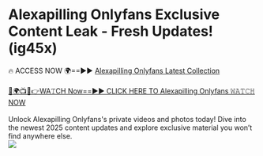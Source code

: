 # Alexapilling Onlyfans Exclusive Content Leak - Fresh Updates! (ig45x)

🔥 ACCESS NOW 🌍==►► <a href="https://tinyurl.com/kvy9nzfs" rel="nofollow">Alexapilling Onlyfans Latest Collection</a>
<br><br>
[🔴🌍📺📱👉WA𝚃CH Now==►► CLICK HERE TO Alexapilling Onlyfans 𝚆𝙰𝚃𝙲𝙷 NOW](https://tinyurl.com/kvy9nzfs)
<br><br>
Unlock Alexapilling Onlyfans's private videos and photos today! Dive into the newest 2025 content updates and explore exclusive material you won’t find anywhere else.
<br>
<a href="https://tinyurl.com/kvy9nzfs" rel="nofollow" data-target="animated-image.originalLink"><img src="https://camo.githubusercontent.com/8a4f000d20f83aca3bf7ec5f350d767afa0574a8a352519fd8cfa583a6f93a33/68747470733a2f2f692e696d6775722e636f6d2f644a486b345a712e676966" data-canonical-src="https://i.imgur.com/dJHk4Zq.gif" style="max-width: 100%; display: inline-block;" data-target="animated-image.originalImage"></a>
<br>
